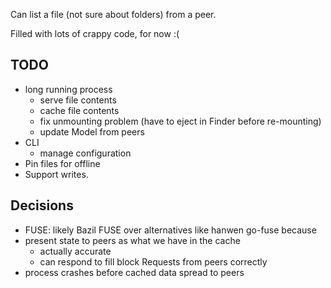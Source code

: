 Can list a file (not sure about folders) from a peer.

Filled with lots of crappy code, for now :(

TODO
----

- long running process
  - serve file contents
  - cache file contents
  - fix unmounting problem (have to eject in Finder before re-mounting)
  - update Model from peers
- CLI
  - manage configuration
- Pin files for offline
- Support writes.

Decisions
---------

- FUSE: likely Bazil FUSE over alternatives like hanwen go-fuse because 
- present state to peers as what we have in the cache
  - actually accurate
  - can respond to fill block Requests from peers correctly
- process crashes before cached data spread to peers